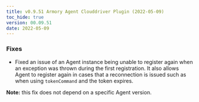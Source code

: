 ```yaml
---
title: v0.9.51 Armory Agent Clouddriver Plugin (2022-05-09)
toc_hide: true
version: 00.09.51
date: 2022-05-09
---
```


### Fixes

* Fixed an issue of an Agent instance being unable to register again when an exception was thrown during the first registration. It also allows Agent to register again in cases that a reconnection is issued such as when using `tokenCommand` and the token expires.

**Note:** this fix does not depend on a specific Agent version.
